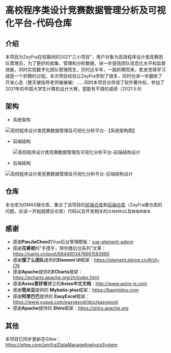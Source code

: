 # 高校程序类设计竞赛数据管理分析及可视化平台-代码仓库

## 介绍

本项目为ZeyFra在校期间的2021“三小项目”，用户对象为高效程序设计类竞赛团队管理员，为了更好的收集、管理和分析数据，进一步提高团队信息化水平和监督效能，同时实现数字化团队管理而生，历时近半年，一路折腾而来，愈发觉得学习就是一个折腾的过程。本次项目经验让ZeyFra学到了很多，同时也进一步磨练了开发心态（整天被指导老师催催催）......同时本项目也申请了软件著作权，参加了2021年的中国大学生计算机设计大赛，望能有不错的成绩（2021.5.9）

## 架构

- 系统架构

![高校程序设计类竞赛数据管理及可视化分析平台-【系统架构图】](https://images.gitee.com/uploads/images/2021/0509/111333_6769d829_8084715.png)

- 前端结构

  ![高校程序设计类竞赛数据管理及可视化分析平台-前端结构设计](https://images.gitee.com/uploads/images/2021/0509/111014_80d4d158_8084715.png)

- 后端结构

![高校程序设计类竞赛数据管理及可视化分析平台-后端结构设计](https://images.gitee.com/uploads/images/2021/0509/111215_3a283dd6_8084715.png)

## 仓库

本仓库为DMAS根仓库，集合了该项目的[前端仓库](https://gitee.com/zeyfra/vue-dmas)和[后端仓库](https://gitee.com/zeyfra/dmas-api)（ZeyFra建仓库的问题，应该一开始就建总仓库）代码以及开发相关的`文档材料`以及`数据库脚本`

## 感谢

- 感谢**PanJiaChen**的Vue后台管理模板：[vue-element-admin](https://github.com/PanJiaChen/vue-element-admin)
- 感谢**花裤衩**的“手摸手，带你撸后台系列”文章：https://juejin.cn/post/6844903476661583880
- 感谢**饿了么团队**提供的**Element UI**框架：https://element.eleme.cn/#/zh-CN
- 感谢**Apache**提供的**ECharts**框架：https://echarts.apache.org/zh/index.html
- 感谢**Axios爱好者**建立的**Axios中文文档**：http://www.axios-js.com
- 感谢**苞米豆**提供的 **Mybatis-plus**框架：https://baomidou.com
- 感谢**阿里巴巴**提供的 **EasyExcel**框架：https://www.yuque.com/easyexcel/doc/easyexcel
- 感谢**Apache**提供的 **Shiro**框架：https://shiro.apache.org

## 其他

本项目已同步更新在Gitee：https://gitee.com/zeyfra/DataManageAnalysisSystem
